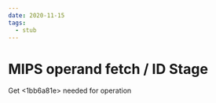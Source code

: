 ```yaml
---
date: 2020-11-15
tags: 
  - stub
---
```


# MIPS operand fetch / ID Stage

Get <1bb6a81e>  needed for operation
